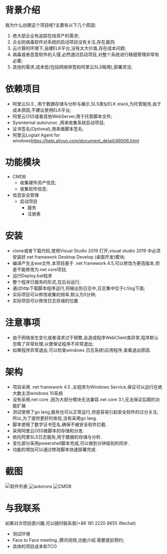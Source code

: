 ﻿# 背景介绍
我为什么创建这个项目呢?主要有以下几个原因:
1. 绝大部企业有追踪在线资产的需求;
2. 企业防病毒软件对系统的启动项目没有关注,存在漏洞;
3. 云计算的环境下,自建ELK平台,没有太大价值,存在成本问题;
4. 病毒或者恶意软件的入侵,必然通过启动项目,对整个系统进行精细管理非常有必要;
5. 其他的需求,成本低(包括网络带宽和阿里云SLS租用),部署灵活;

# 依赖项目
- 阿里云SLS , 用于数据存储与分析与展示,SLS类似ELK stack,为托管服务,由于成本原因,不建议使用ELK平台;
- 阿里云OSS或者其他WebServer,用于托管脚本文件;
- Sysinternal autorunsc ,用来收集系统启动项目;
- 证书签名(Optional),用来做脚本签名;
- 阿里云Logtail Agent for windows<https://help.aliyun.com/document_detail/49006.html>


# 功能模块
- CMDB
  - 收集硬件资产信息;
  - 收集软件信息;
- 信息安全管理
  - 启动项目
    - 服务
    - 注册表
# 安装

- clone或者下载代码,使用Visual Studio 2019 打开,visual studio 2019 中必须安装好.net framework Desktop Develop (桌面开发)模块;
- 编译产生主exe文件,本项目基于 .net framework 4.5,可以修改为更高版本,但是不能修改为.net core项目;
- 运行Deploy.bat程序
- 整个程序已服务的形式,在后台运行;
- 通过http下载脚本程序运行,将输出到日志中,日志集中位于c:\log下面;
- 实际项目可以修改收集的频率,默认为5分钟;
- 实际项目可以修改日志存储的位置


# 注意事项

- 由于网络发生变化或者请求过于频繁,会造成程序WebClient类异常,程序默认忽略了异常处理,以便保证程序不异常退出;
- 如果程序异常退出,可以检查windows 日志系统\应用程序,查看退出原因.

# 架构

- 项目采用 .net framework 4.5 ,主程序为Windows Service,保证可以运行在绝大数主流windows 10系统
- 没有采用.net core ,因为大部分模块无法兼容.net core 3.1,无法保证后期的功能扩展
- 测试使用了go lang,服务也可以正常运行,但是容易引起安全软件的过分关注,所以,为了提供更好的体验,没有采用go lang.
- 脚本使用了数字证书签名,确保不被安全软件拦截.
- 采用阿里云OSS做脚本的存储和分发.
- 依托阿里SLS日志服务,用于数据的存储与分析.
- 变化部分采用powershell脚本完成,可以做到分钟级别的同步.
- 功能的增加可以通过修改脚本快速部署完成.

# 截图

![软件列表](https://github.com/epmpub/MyService/blob/ed533bfcf58baf55e8e6a3d94c07f59413b332e4/images/myService1.png)
![autoruns](https://github.com/epmpub/MyService/blob/ed533bfcf58baf55e8e6a3d94c07f59413b332e4/images/myService2.png)
![CMDB](https://github.com/epmpub/MyService/blob/ed533bfcf58baf55e8e6a3d94c07f59413b332e4/images/myService3.png)

# 与我联系
如果对次项目感兴趣,可以随时联系我(+86 181 2220 8655 Wechat)
- 测试环境
- Face to Face meeting ,腾讯视频,功能介绍.需要提前预约;
- 具体的项目成本和TCO
